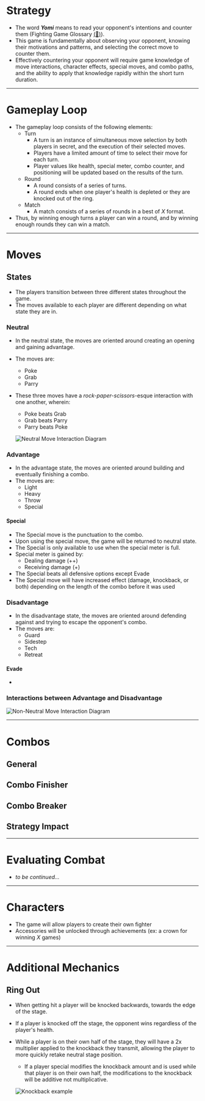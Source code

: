 # Strategy

- The word ***Yomi*** means to read your opponent's intentions and counter them (Fighting Game Glossary [(:link:)](https://glossary.infil.net/?t=Yomi)).
- This game is fundamentally about observing your opponent, knowing their motivations and patterns, and selecting the correct move to counter them.
- Effectively countering your opponent will require game knowledge of move interactions, character effects, special moves, and combo paths, and the ability to apply that knowledge rapidly within the short turn duration.

---

# Gameplay Loop

- The gameplay loop consists of the following elements:
    - Turn
        - A turn is an instance of simultaneous move selection by both players in secret, and the execution of their selected moves. 
        - Players have a limited amount of time to select their move for each turn.
        - Player values like health, special meter, combo counter, and positioning will be updated based on the results of the turn.
    - Round
        - A round consists of a series of turns.
        - A round ends when one player's health is depleted or they are knocked out of the ring. 
    - Match 
        - A match consists of a series of rounds in a best of *X* format. 
- Thus, by winning enough turns a player can win a round, and by winning enough rounds they can win a match.        

---

# Moves

## States

- The players transition between three different states throughout the game.
- The moves available to each player are different depending on what state they are in.

### Neutral

- In the neutral state, the moves are oriented around creating an opening and gaining advantage.
- The moves are:
    - Poke
    - Grab
    - Parry
- These three moves have a *rock-paper-scissors*-esque interaction with one another, wherein:
    - Poke beats Grab
    - Grab beats Parry
    - Parry beats Poke

    ![Neutral Move Interaction Diagram](./images/NeutralMoveInteractions.png)

### Advantage

- In the advantage state, the moves are oriented around building and eventually finishing a combo.
- The moves are:
    - Light
    - Heavy
    - Throw
    - Special

#### Special

- The Special move is the punctuation to the combo.
- Upon using the special move, the game will be returned to neutral state.
- The Special is only available to use when the special meter is full.
- Special meter is gained by:
    - Dealing damage (++)
    - Receiving damage (+)
- The Special beats all defensive options except Evade
- The Special move will have increased effect (damage, knockback, or both) depending on the length of the combo before it was used

### Disadvantage

- In the disadvantage state, the moves are oriented around defending against and trying to escape the opponent's combo.
- The moves are:
    - Guard
    - Sidestep
    - Tech
    - Retreat

#### Evade

- 


### Interactions between Advantage and Disadvantage

![Non-Neutral Move Interaction Diagram](./images/NonNeutralMoveInteractions.png)

---

# Combos

## General

## Combo Finisher

## Combo Breaker

## Strategy Impact

---

# Evaluating Combat

- *to be continued...*

---

# Characters

- The game will allow players to create their own fighter
- Accessories will be unlocked through achievements (ex: a crown for winning *X* games)

---

# Additional Mechanics

## Ring Out

- When getting hit a player will be knocked backwards, towards the edge of the stage.
- If a player is knocked off the stage, the opponent wins regardless of the player's health.
- While a player is on their own half of the stage, they will have a 2x multiplier applied to the knockback they transmit, allowing the player to more quickly retake neutral stage position.
    - If a player special modifies the knockback amount and is used while that player is on their own half, the modifications to the knockback will be additive not multiplicative.

    ![Knockback example](./images/KnockbackExample.png)